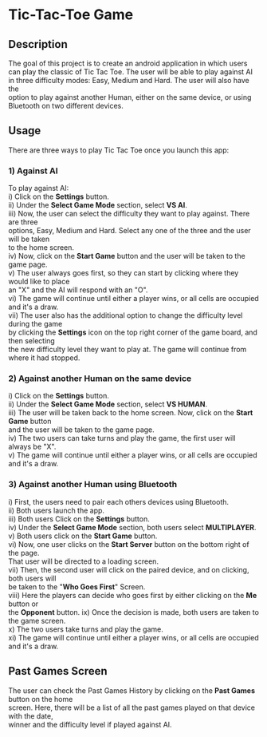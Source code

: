# Tic-Tac-Toe Game

## Description

The goal of this project is to create an android application in which users \
can play the classic of Tic Tac Toe. The user will be able to play against AI\
in three difficulty modes: Easy, Medium and Hard. The user will also have the \
option to play against another Human, either on the same device, or using \
Bluetooth on two different devices.

## Usage
There are three ways to play Tic Tac Toe once you launch this app:
### 1) Against AI
To play against AI:\
i) Click on the **Settings** button. \
ii) Under the **Select Game Mode** section, select **VS AI**. \
iii) Now, the user can select the difficulty they want to play against. There are three \
options, Easy, Medium and Hard. Select any one of the three and the user will be taken \
to the home screen. \
iv) Now, click on the **Start Game** button and the user will be taken to the game page. \
v) The user always goes first, so they can start by clicking where they would like to place \
an "X" and the AI will respond with an "O". \
vi) The game will continue until either a player wins, or all cells are occupied and it's a draw.\
vii) The user also has the additional option to change the difficulty level during the game \
by clicking the **Settings** icon on the top right corner of the game board, and then selecting \
the new difficulty level they want to play at. The game will continue from where it had stopped.

### 2) Against another Human on the same device
i) Click on the **Settings** button. \
ii) Under the **Select Game Mode** section, select **VS HUMAN**. \
iii) The user will be taken back to the home screen. Now, click on the **Start Game** button \
and the user will be taken to the game page. \
iv) The two users can take turns and play the game, the first user will always be "X". \
v) The game will continue until either a player wins, or all cells are occupied and it's a draw.

### 3) Against another Human using Bluetooth
i) First, the users need to pair each others devices using Bluetooth. \
ii) Both users launch the app. \
iii) Both users Click on the **Settings** button. \
iv) Under the **Select Game Mode** section, both users select **MULTIPLAYER**. \
v) Both users click on the **Start Game** button. \
vi) Now, one user clicks on the **Start Server** button on the bottom right of the page. \
That user will be directed to a loading screen. \
vii) Then, the second user will click on the paired device, and on clicking, both users will \
be taken to the "**Who Goes First**" Screen. \
viii) Here the players can decide who goes first by either clicking on the **Me** button or \
the **Opponent** button.
ix) Once the decision is made, both users are taken to the game screen. \
x) The two users take turns and play the game. \
xi) The game will continue until either a player wins, or all cells are occupied and it's a draw. 

## Past Games Screen
The user can check the Past Games History by clicking on the **Past Games** button on the home \
screen. Here, there will be a list of all the past games played on that device with the date, \
winner and the difficulty level if played against AI.
